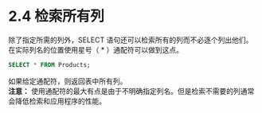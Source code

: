 # 2.4 检索所有列
除了指定所需的列外，SELECT 语句还可以检索所有的列而不必逐个列出他们。在实际列名的位置使用星号（ * ）通配符可以做到这点。    
```sql
SELECT * FROM Products;
```
如果给定通配符，则返回表中所有列。   
**注意：** 使用通配符的最大有点是由于不明确指定列名。但是检索不需要的列通常会降低检索和应用程序的性能。
